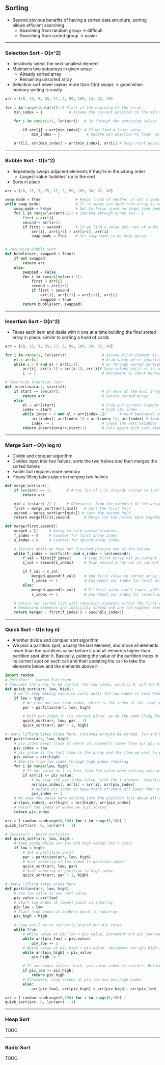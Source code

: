 ## Sorting
- Beyond obvious benefits of having a sorted data structure, sorting allows efficient searching
	- Searching from random group -> difficult
	- Searching from sorted group -> easier
- - - -

### Selection Sort - O(n^2)
- Iteratively select the next smallest element
- Maintains two subarrays in given array:
	- Already sorted array
	- Remaining unsorted array
- Selection sort never makes more than O(n) swaps -> good when memory writing is costly
```python
arr = [10, 15, 9, 25, 17, 2, 99, 109, 34, 72, 40]

for i in range(len(arr)): # Start at the begining of the array
	min_index = i			 # Assume the current position is the min value

	for j in range(i+1, len(arr)):  # Go through the remaining values  

		if arr[j] < arr[min_index]: # If we find a lower value
			min_index = j 			 # Update min position to lower value

	arr[i], arr[min_index] = arr[min_index], arr[i] # Swap start position with min
```
- - - -

### Bubble Sort - O(n^2)
- Repeatedly swaps adjacent elements if they’re in the wrong order
	- Largest value ‘bubbles’ up to the end
- Sorts in place
```python
arr = [10, 15, 9, 25, 17, 2, 99, 109, 34, 72, 40]

swap_made = True 				# Keeps track of whether or not a swap occured
while swap_made:				# If no swaps are made then array is sorted
	swap_made = False			# Set to false since no swaps have been made yet
	for i in range(len(arr)-1):	# Iterate through array len - 1
		first = arr[i]			
		second = arr[i+1]
		if first > second:		# If we find a value pair out of order swap them
			arr[i], arr[i+1] = arr[i+1], arr[i]
			swap_made = True	# Set swap made so we keep going


# Recursive Bubble Sort
def bubble(arr, swapped = True):
	if not swapped:
		return arr
	else:
		swapped = False
		for i in range(len(arr)-1):
			first = arr[i]
			second = arr[i+1]
			if first > second:
				arr[i], arr[i+1] = arr[i+1], arr[i]
				swapped = True
		return bubble(arr, swapped)		

```
- - - -

### Insertion Sort - O(n^2)
- Takes each item and deals with it one at a time building the final sorted array in place.  similar to sorting a hand of cards

```python
arr = [10, 15, 9, 25, 17, 2, 99, 109, 34, 72, 40]   

for i in range(1, len(arr)): 				# Assume first element is sorted 	
	el = arr[i] 							# Grab value we're inserting
	while i > 0 and el < arr[i-1]: 			# Go through sorted portion of array
		arr[i], arr[i-1] = arr[i-1], arr[i]# Swap values until el is in proper place
		i -= 1								# decrement to check backwards neighbor

# Recursive Insertion Sort
def insertion(arr, start=0):
	if start == len(arr):					# If were at the end, arrays sorted
		return arr							# Return sorted array
	else:
		el = arr[start]						# Grab our current element
		index = start						# Grab its index
		while index > 0 and el < arr[index-1]:		# Work backwards comparing el
			arr[index], arr[index-1] = arr[index-1], arr[index] # Swap out of order
			index -= 1						# Check the next neighbor
		return insertion(arr,start+1)		# Call again with next element
```
- - - -

### Merge Sort - O(n log n)
- Divide and conquer algorithm
- Divides input into two halves, sorts the two halves and then merges the sorted halves
- Faster but requires more memory
- Heavy lifting takes place in merging two halves
```python
def merge_sort(arr):
	if len(arr) == 1:		# Array len of 1 is already sorted so just return		
		return arr

	mid = len(arr) // 2		# Otherwise, find the midpoint of the array
	first = merge_sort(arr[:mid])	# Sort the first half
	second = merge_sort(arr[mid:]) # Sort the second half
	return merge(first,second)		# Merge the two halves back together

def merge(first,second):
	merged = []		# Array to hold sorted elements
	f_index = 0		# Counter for first array index
	s_index = 0		# Counter for second array index

	# Iterate while we have not finished placing one of the halves
	while f_index < len(first) and s_index < len(second):
		f_val = first[f_index]		# Grab first array val at current index
		s_val = second[s_index]		# Grab second array val at current index

		if f_val < s_val:
			merged.append(f_val)	# Add first value to sorted array if its lower
			f_index += 1			# Increment our index for first array
		else:
			merged.append(s_val)	# If first value isn't lower, add second to sorted
			s_index += 1			# Increment our index for second array

	# Return our sorted list with remaining elements either the first or second array
	# Remaining elements are implicitly sorted and are the highest elements left
	return merged + first[f_index:] + second[s_index:]
```
- - - -

### Quick Sort - O(n log n)
- Another divide and conquer sort algorithm
- We pick a partition spot, usually the last element, and move all elements lower than the partitions value before it and all elements higher than partition spot after it. Basically,  putting the value of the partition index in its correct spot on each call and then updating the call to take the elements below and the elements above it
```python
import random
# QuickSort - Lomuto Partition
# Consumes the array to be sorted, the low index, usually 0, and the high index
def quick_sort(arr, low, high):
	# we'll keep making recusive calls until the low index is less than high index
	if low < high:
		# We find out parition index, which is the index of the item just sorted into place. This index value will be correctly sorted
		par = partition(arr, low, high)

		# With par index in its correct place, we do the same thing for the values below par and above par index
		quick_sort(arr, low, par - 1)
		quick_sort(arr, par + 1, high)

# Heavy lifting takes place here. Consumes arrayto be sorted, low and high index
def partition(arr, low, high):
	# piv_index keeps track of where all elements lower than our piv value end. We start at the lowest value as our first place to check
	piv_index = low
	# piv_value is the last item in the array and the item we want to put in sorted order
	piv_value = arr[high]
	# Iterate from low index through high index checking
	for i in range(low, high):
		# If our value at i is less than the value were sorting into place 	
		if arr[i] <= piv_value:
			# We swap the piv_index value, with the i element, essentially taking elements lower than our piv_value and placing them all within the range from low to piv_index
			arr[piv_index], arr[i] = arr[i], arr[piv_index]
			# Update piv_index to keep track of where all lower than elements end
			piv_index += 1
	# We swap the value were sorting into the position just above all elements lower than itself
	arr[piv_index], arr[high] = arr[high], arr[piv_index]
	# Return the index of where we just sorted
	return piv_index

arr = [ random.randrange(0,100) for i in range(0,100) ]
quick_sort(arr, 0, len(arr) - 1)

# QuickSort - Hoare Partition
def quick_sort(arr, low, high):
	# Keep going while our low and high values don't cross
	if low < high:
		# Get a partition point
		par = partition(arr, low, high)
		# Sort subarray of low index to parition index
		quick_sort(arr, low, par)
		# Sort subarray of parition to high index
		quick_sort(arr, par + 1, high)

# Heavy lifting takes place here
def partition(arr, low, high):
	# Use low value as our sort value
	piv_value = arr[low]
	# Start low index at lowest point in subarray
	piv_low = low
	# Start high index at highest point in subarray
	piv_high = high

	# Loop until we've correctly placed our piv_value
	while True:
		# While value at piv_low < piv_value, Increment our piv_low index
		while arr[piv_low] < piv_value:
			piv_low += 1
		# While value at piv_high > piv_value, decrement our piv_high index
		while arr[piv_high] > piv_value:
			piv_high -= 1

		# If our index values touch, piv_value index is correct. Return index
		if piv_low >= piv_high:
			return piv_high
		# Otherwise, swap values at piv_low and piv_high index
		else:
			arr[piv_low], arr[piv_high] = arr[piv_high], arr[piv_low]

arr = [ random.randrange(0,100) for i in range(0,100) ]
quick_sort(arr, 0, len(arr) - 1)
```
***

### Heap Sort
TODO
***

### Radix Sort
TODO

